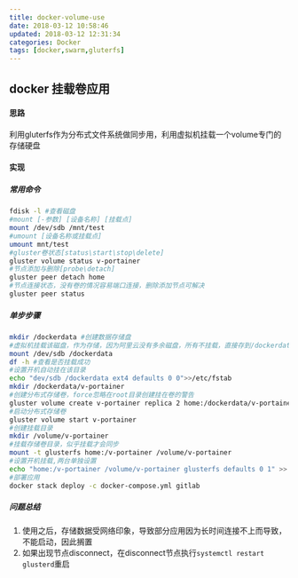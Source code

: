 ```yaml
---
title: docker-volume-use
date: 2018-03-12 10:58:46
updated: 2018-03-12 12:31:34
categories: Docker
tags: [docker,swarm,gluterfs]
---
```


## docker 挂载卷应用

#### 思路

利用gluterfs作为分布式文件系统做同步用，利用虚拟机挂载一个volume专门的存储硬盘

#### 实现

##### 常用命令

```Bash
fdisk -l #查看磁盘
#mount [-参数] [设备名称] [挂载点]
mount /dev/sdb /mnt/test
#umount [设备名称或挂载点]
umount mnt/test
#gluster卷状态[status\start\stop\delete]
gluster volume status v-portainer
#节点添加与删除[probe\detach]
gluster peer detach home
#节点连接状态，没有卷的情况容易端口连接，删除添加节点可解决
gluster peer status
```

##### 单步步骤

```bash
mkdir /dockerdata #创建数据存储盘
#虚拟机挂载该磁盘，作为存储，因为阿里云没有多余磁盘，所有不挂载，直接存到/dockerdata
mount /dev/sdb /dockerdata 
df -h #查看是否挂载成功
#设置开机自动挂在该目录
echo "dev/sdb /dockerdata ext4 defaults 0 0">>/etc/fstab
mkdir /dockerdata/v-portainer
#创建分布式存储卷，force忽略在root目录创建挂在卷的警告
gluster volume create v-portainer replica 2 home:/dockerdata/v-portainer xuanps:/dockerdata/v-portainer force
#启动分布式存储卷
gluster volume start v-portainer
#创建挂载目录
mkdir /volume/v-portainer
#挂载存储卷目录，似乎挂载才会同步
mount -t glusterfs home:/v-portainer /volume/v-portainer
#设置开机挂载,两台单独设置
echo "home:/v-portainer /volume/v-portainer glusterfs defaults 0 1" >> /etc/fstab
#部署应用
docker stack deploy -c docker-compose.yml gitlab
```

##### 问题总结

1. 使用之后，存储数据受网络印象，导致部分应用因为长时间连接不上而导致，不能启动，因此搁置
2. 如果出现节点disconnect，在disconnect节点执行`systemctl restart glusterd`重启